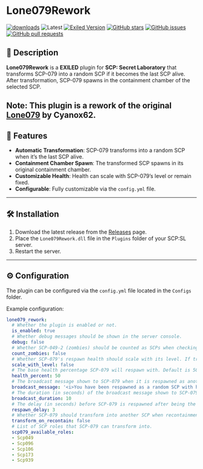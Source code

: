 # Lone079Rework

[![downloads](https://img.shields.io/github/downloads/NaxefirYT/Lone079Rework/total?style=for-the-badge&logo=icloud&color=%233A6D8C)](https://github.com/NaxefirYT/Lone079Rework/releases/latest)
![Latest](https://img.shields.io/github/v/release/NaxefirYT/Lone079Rework?style=for-the-badge&label=Latest%20Release&color=%23D91656)
[![Exiled Version](https://img.shields.io/badge/Exiled-9.4.0+-blue?style=for-the-badge)](https://github.com/Exiled-Team/EXILED)
[![GitHub stars](https://img.shields.io/github/stars/NaxefirYT/Lone079Rework?style=for-the-badge&logo=github&color=yellow)](https://github.com/NaxefirYT/Lone079Rework/stargazers)
[![GitHub issues](https://img.shields.io/github/issues/NaxefirYT/Lone079Rework?style=for-the-badge&logo=github&color=orange)](https://github.com/NaxefirYT/Lone079Rework/issues)
[![GitHub pull requests](https://img.shields.io/github/issues-pr/NaxefirYT/Lone079Rework?style=for-the-badge&logo=github&color=blue)](https://github.com/NaxefirYT/Lone079Rework/pulls)

## 📖 Description

**Lone079Rework** is a **EXILED** plugin for **SCP: Secret Laboratory** that transforms SCP-079 into a random SCP if it becomes the last SCP alive. After transformation, SCP-079 spawns in the containment chamber of the selected SCP.

**Note**: This plugin is a rework of the original [Lone079](https://github.com/Cyanox62/Lone079) by Cyanox62.
---

## 🚀 Features

- **Automatic Transformation**: SCP-079 transforms into a random SCP when it’s the last SCP alive.
- **Containment Chamber Spawn**: The transformed SCP spawns in its original containment chamber.
- **Customizable Health**: Health can scale with SCP-079’s level or remain fixed.
- **Configurable**: Fully customizable via the `config.yml` file.

---

## 🛠️ Installation

1. Download the latest release from the [Releases](https://github.com/NaxefirYT/Lone079Rework/releases) page.
2. Place the `Lone079Rework.dll` file in the `Plugins` folder of your SCP:SL server.
3. Restart the server.

---

## ⚙️ Configuration

The plugin can be configured via the `config.yml` file located in the `Configs` folder.

Example configuration:
```yaml
lone079_rework:
  # Whether the plugin is enabled or not.
  is_enabled: true
  # Whether debug messages should be shown in the server console.
  debug: false
  # Whether SCP-049-2 (zombies) should be counted as SCPs when checking if SCP-079 is the last SCP alive.
  count_zombies: false
  # Whether SCP-079's respawn health should scale with its level. If true, health increases by 5% per level.
  scale_with_level: false
  # The base health percentage SCP-079 will respawn with. Default is 50%.
  health_percent: 50
  # The broadcast message shown to SCP-079 when it is respawned as another SCP.
  broadcast_message: '<i>You have been respawned as a random SCP with half health because all other SCPs have died.</i>'
  # The duration (in seconds) of the broadcast message shown to SCP-079 when it is respawned.
  broadcast_duration: 10
  # The delay (in seconds) before SCP-079 is respawned after being the last SCP alive.
  respawn_delay: 3
  # Whether SCP-079 should transform into another SCP when recontainment.
  transform_on_recontain: false
  # List of SCP roles that SCP-079 can transform into.
  scp079_available_roles:
  - Scp049
  - Scp096
  - Scp106
  - Scp173
  - Scp939
